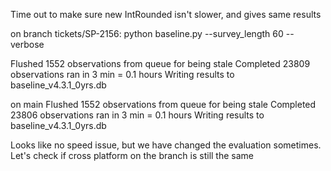 Time out to make sure new IntRounded isn't slower, and gives same results


on branch tickets/SP-2156:
python baseline.py --survey_length 60 --verbose

Flushed 1552 observations from queue for being stale
Completed 23809 observations
ran in 3 min = 0.1 hours
Writing results to  baseline_v4.3.1_0yrs.db

on main
Flushed 1552 observations from queue for being stale
Completed 23806 observations
ran in 3 min = 0.1 hours
Writing results to  baseline_v4.3.1_0yrs.db

Looks like no speed issue, but we have changed the evaluation sometimes.
Let's check if cross platform on the branch is still the same

